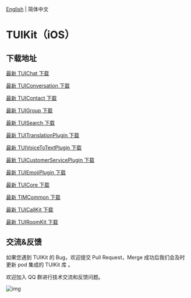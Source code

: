 [English](./README.md) | 简体中文

# TUIKit（iOS）

## 下载地址

[最新 TUIChat 下载](https://im.sdk.cloud.tencent.cn/download/tuikit/8.3.6498/ios/TUIChat.zip)

[最新 TUIConversation 下载](https://im.sdk.cloud.tencent.cn/download/tuikit/8.3.6498/ios/TUIConversation.zip)

[最新 TUIContact 下载](https://im.sdk.cloud.tencent.cn/download/tuikit/8.3.6498/ios/TUIContact.zip)

[最新 TUIGroup 下载](https://im.sdk.cloud.tencent.cn/download/tuikit/8.3.6498/ios/TUIGroup.zip)

[最新 TUISearch 下载](https://im.sdk.cloud.tencent.cn/download/tuikit/8.3.6498/ios/TUISearch.zip)

[最新 TUITranslationPlugin 下载](https://im.sdk.cloud.tencent.cn/download/tuikit/8.3.6498/ios/TUITranslationPlugin.zip)

[最新 TUIVoiceToTextPlugin 下载](https://im.sdk.cloud.tencent.cn/download/tuikit/8.3.6498/ios/TUIVoiceToTextPlugin.zip)

[最新 TUICustomerServicePlugin 下载](https://im.sdk.cloud.tencent.cn/download/tuikit/8.3.6498/ios/TUICustomerServicePlugin.zip)

[最新 TUIEmojiPlugin 下载](https://im.sdk.cloud.tencent.cn/download/tuikit/8.3.6498/ios/TUIEmojiPlugin.zip)

[最新 TUICore 下载](https://im.sdk.cloud.tencent.cn/download/tuikit/8.3.6498/ios/TUICore.zip)

[最新 TIMCommon 下载](https://im.sdk.cloud.tencent.cn/download/tuikit/8.3.6498/ios/TIMCommon.zip)

[最新 TUICallKit 下载](https://im.sdk.cloud.tencent.cn/download/tuikit/8.3.6498/ios/TUICallKit.zip)

[最新 TUIRoomKit 下载](https://im.sdk.cloud.tencent.cn/download/tuikit/8.3.6498/ios/TUIRoomKit.zip)


## 交流&反馈

如果您遇到 TUIKit 的 Bug，欢迎提交  Pull Request，Merge 成功后我们会及时更新 pod 集成的 TUIKit 库 。

欢迎加入 QQ 群进行技术交流和反馈问题。

![img]( https://im.sdk.qcloud.com/tools/resource/officialwebsite/pictures/doc_tuikit_qq_group.jpg)